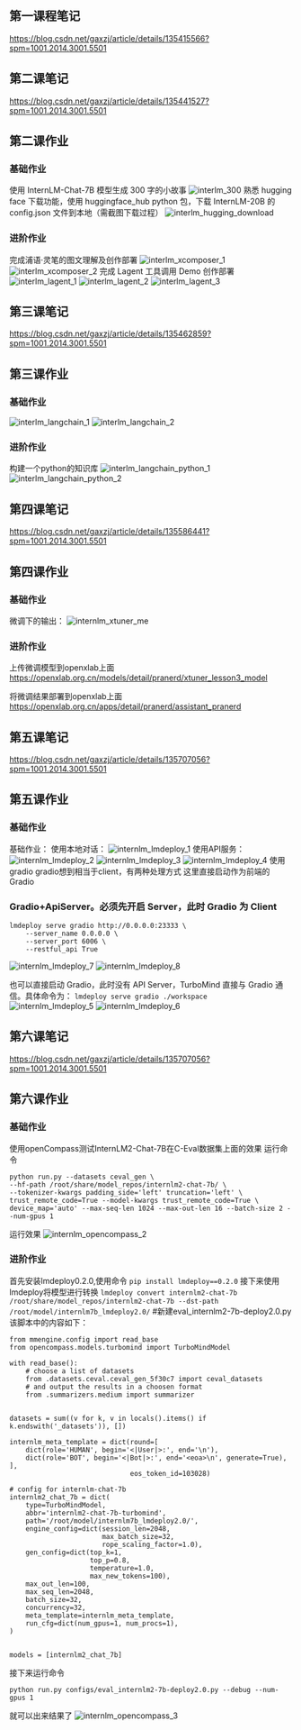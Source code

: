 ## 第一课程笔记
https://blog.csdn.net/gaxzj/article/details/135415566?spm=1001.2014.3001.5501



## 第二课笔记
https://blog.csdn.net/gaxzj/article/details/135441527?spm=1001.2014.3001.5501

## 第二课作业
### 基础作业
使用 InternLM-Chat-7B 模型生成 300 字的小故事
![interlm_300](https://github.com/pranerd/internlm-campus/assets/19358928/37f78974-3d57-40d7-8c79-414cdcdff5cf)
熟悉 hugging face 下载功能，使用 huggingface_hub python 包，下载 InternLM-20B 的 config.json 文件到本地（需截图下载过程）
![interlm_hugging_download](https://github.com/pranerd/internlm-campus/assets/19358928/86456fc0-81f3-4aa4-b035-a90cc3907c69)
### 进阶作业
完成浦语·灵笔的图文理解及创作部署
![interlm_xcomposer_1](https://github.com/pranerd/internlm-campus/assets/19358928/9ded5171-9ff3-4066-8e8d-e7fd01a9232a)
![interlm_xcomposer_2](https://github.com/pranerd/internlm-campus/assets/19358928/07bacc4d-bdd5-4ba9-a888-d59f79c39239)
完成 Lagent 工具调用 Demo 创作部署
![interlm_lagent_1](https://github.com/pranerd/internlm-campus/assets/19358928/5d9cd2d0-7948-440b-82c1-e9230147d62f)
![interlm_lagent_2](https://github.com/pranerd/internlm-campus/assets/19358928/802cd363-3d8a-4c43-bf96-313a24a25a2a)
![interlm_lagent_3](https://github.com/pranerd/internlm-campus/assets/19358928/78aa3ee8-60f0-4d1e-9f03-ea678b2e10ea)


## 第三课笔记
https://blog.csdn.net/gaxzj/article/details/135462859?spm=1001.2014.3001.5501
## 第三课作业
### 基础作业
![interlm_langchain_1](https://github.com/pranerd/internlm-campus/assets/19358928/580068a8-b85d-4b5a-8ea6-8a6f5cebee91)
![interlm_langchain_2](https://github.com/pranerd/internlm-campus/assets/19358928/b4a94c7c-d95b-481c-a3e3-c8cc7db37133)
### 进阶作业
构建一个python的知识库
![interlm_langchain_python_1](https://github.com/pranerd/internlm-campus/assets/19358928/a120f5e6-4465-4ede-b283-b14fa8dc6d59)
![interlm_langchain_python_2](https://github.com/pranerd/internlm-campus/assets/19358928/911e51b7-6867-4c2b-85e1-3e443b4f57f0)

## 第四课笔记
https://blog.csdn.net/gaxzj/article/details/135586441?spm=1001.2014.3001.5501
## 第四课作业
### 基础作业
微调下的输出：
![internlm_xtuner_me](https://github.com/pranerd/internlm-campus/assets/19358928/46053c69-0b6b-4bd2-b561-515f46eb678e)
### 进阶作业
上传微调模型到openxlab上面
https://openxlab.org.cn/models/detail/pranerd/xtuner_lesson3_model

将微调结果部署到openxlab上面
https://openxlab.org.cn/apps/detail/pranerd/assistant_pranerd
## 第五课笔记
https://blog.csdn.net/gaxzj/article/details/135707056?spm=1001.2014.3001.5501
## 第五课作业
### 基础作业
基础作业：
使用本地对话：
![internlm_lmdeploy_1](https://github.com/InternLM/tutorial/assets/19358928/dd993453-680d-48a7-aa6a-451ebc169a83)
使用API服务：
![internlm_lmdeploy_2](https://github.com/InternLM/tutorial/assets/19358928/c8e62260-c643-47db-8a66-090fced788ef)
![internlm_lmdeploy_3](https://github.com/InternLM/tutorial/assets/19358928/64549927-ca0f-4274-9590-65ae9fc0e191)
![internlm_lmdeploy_4](https://github.com/InternLM/tutorial/assets/19358928/9f8897d5-022b-4307-9944-e84daa23b54f)
使用gradio
gradio想到相当于client，有两种处理方式
这里直接启动作为前端的 Gradio
###  Gradio+ApiServer。必须先开启 Server，此时 Gradio 为 Client
```
lmdeploy serve gradio http://0.0.0.0:23333 \
	--server_name 0.0.0.0 \
	--server_port 6006 \
	--restful_api True
```
![internlm_lmdeploy_7](https://github.com/InternLM/tutorial/assets/19358928/b596a73d-7d98-47c3-961f-255ce093a48a)
![internlm_lmdeploy_8](https://github.com/InternLM/tutorial/assets/19358928/6515a190-29d4-4e90-aa4c-b20a858a41d3)

也可以直接启动 Gradio，此时没有 API Server，TurboMind 直接与 Gradio 通信。具体命令为：
`lmdeploy serve gradio ./workspace`
![internlm_lmdeploy_5](https://github.com/InternLM/tutorial/assets/19358928/e224b1d6-15fb-4ffa-8acd-9500f2d5982a)
![internlm_lmdeploy_6](https://github.com/InternLM/tutorial/assets/19358928/0721a1f6-61cd-45fd-acf4-21c651d9e55e)
## 第六课笔记
https://blog.csdn.net/gaxzj/article/details/135707056?spm=1001.2014.3001.5501
## 第六课作业
### 基础作业
使用openCompass测试InternLM2-Chat-7B在C-Eval数据集上面的效果
运行命令

```
python run.py --datasets ceval_gen \
--hf-path /root/share/model_repos/internlm2-chat-7b/ \
--tokenizer-kwargs padding_side='left' truncation='left' \
trust_remote_code=True --model-kwargs trust_remote_code=True \
device_map='auto' --max-seq-len 1024 --max-out-len 16 --batch-size 2 --num-gpus 1
```
运行效果
![internlm_opencompass_2](https://github.com/InternLM/tutorial/assets/19358928/b3e3e419-eb59-4005-875a-aa6d9b9a5b36)
### 进阶作业
首先安装lmdeploy0.2.0,使用命令 `pip install lmdeploy==0.2.0`
接下来使用lmdeploy将模型进行转换
`lmdeploy convert internlm2-chat-7b /root/share/model_repos/internlm2-chat-7b --dst-path /root/model/internlm7b_lmdeploy2.0/`
#新建eval_internlm2-7b-deploy2.0.py
该脚本中的内容如下：
```
from mmengine.config import read_base
from opencompass.models.turbomind import TurboMindModel

with read_base():
    # choose a list of datasets
    from .datasets.ceval.ceval_gen_5f30c7 import ceval_datasets
    # and output the results in a choosen format
    from .summarizers.medium import summarizer


datasets = sum((v for k, v in locals().items() if k.endswith('_datasets')), [])

internlm_meta_template = dict(round=[
    dict(role='HUMAN', begin='<|User|>:', end='\n'),
    dict(role='BOT', begin='<|Bot|>:', end='<eoa>\n', generate=True),
],
                              eos_token_id=103028)

# config for internlm-chat-7b
internlm2_chat_7b = dict(
    type=TurboMindModel,
    abbr='internlm2-chat-7b-turbomind',
    path='/root/model/internlm7b_lmdeploy2.0/',
    engine_config=dict(session_len=2048,
                       max_batch_size=32,
                       rope_scaling_factor=1.0),
    gen_config=dict(top_k=1,
                    top_p=0.8,
                    temperature=1.0,
                    max_new_tokens=100),
    max_out_len=100,
    max_seq_len=2048,
    batch_size=32,
    concurrency=32,
    meta_template=internlm_meta_template,
    run_cfg=dict(num_gpus=1, num_procs=1),
)


models = [internlm2_chat_7b]
```
接下来运行命令
```
python run.py configs/eval_internlm2-7b-deploy2.0.py --debug --num-gpus 1
```
就可以出来结果了
![internlm_opencompass_3](https://github.com/InternLM/tutorial/assets/19358928/5033a9ed-e9d4-439c-91fb-286e7b67679b)

